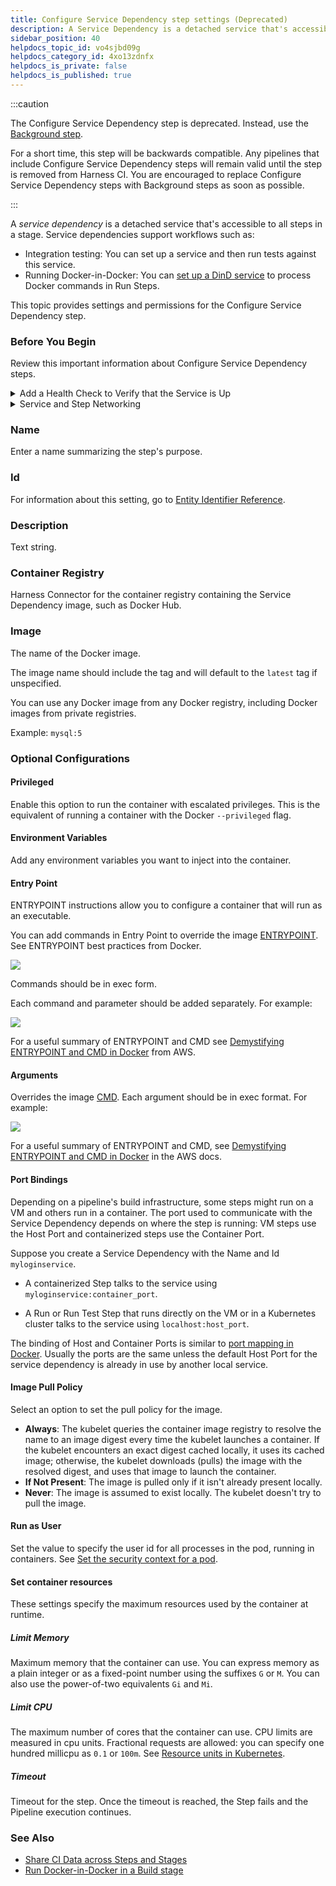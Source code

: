 ```yaml
---
title: Configure Service Dependency step settings (Deprecated)
description: A Service Dependency is a detached service that's accessible to all Steps in a Stage.
sidebar_position: 40
helpdocs_topic_id: vo4sjbd09g
helpdocs_category_id: 4xo13zdnfx
helpdocs_is_private: false
helpdocs_is_published: true
---
```


:::caution

The Configure Service Dependency step is deprecated. Instead, use the [Background step](./background-step-settings.md).

For a short time, this step will be backwards compatible. Any pipelines that include Configure Service Dependency steps will remain valid until the step is removed from Harness CI. You are encouraged to replace Configure Service Dependency steps with Background steps as soon as possible.

:::

A *service dependency* is a detached service that's accessible to all steps in a stage. Service dependencies support workflows such as:

* Integration testing: You can set up a service and then run tests against this service.
* Running Docker-in-Docker: You can [set up a DinD service](../run-ci-scripts/run-docker-in-docker-in-a-ci-stage.md) to process Docker commands in Run Steps.

This topic provides settings and permissions for the Configure Service Dependency step.

### Before You Begin

Review this important information about Configure Service Dependency steps.

<details>
<summary>Add a Health Check to Verify that the Service is Up</summary>
After a container starts, the software running inside the container takes time to initialize and begin accepting requests. Before you send the first request, add a health check to verify that the service is running. You can add a `sleep` command to a Run Step, or implement a simple `while` loop to make the Step wait until the service is up. For example, if your Stage uses a dind step, you can run the following:

```
while ! docker ps ;do
     echo "Docker not available yet"
done
```
</details>

<details>
<summary>Service and Step Networking</summary>

Service and Step containers within the same Stage all share the same network. To communicate with a Service, use the local-host address and the port number defined in the Docker image. For example, you can use `127.0.0.1:6379` to communicate with a Redis server or `localhost:27017` to communicate with a Mongo database (assuming the default ports aren't overridden).

In a Kubernetes build infrastructure, all steps run in containers. In an AWS build infrastructure, some steps might run directly on the VM. For more information, go to [Port Bindings](#port-bindings) below.
</details>

### Name

Enter a name summarizing the step's purpose.

### Id

For information about this setting, go to [Entity Identifier Reference](../../../platform/references/entity-identifier-reference.md).

### Description

Text string.

### Container Registry

Harness Connector for the container registry containing the Service Dependency image, such as Docker Hub.

### Image

The name of the Docker image.

The image name should include the tag and will default to the `latest` tag if unspecified.

You can use any Docker image from any Docker registry, including Docker images from private registries.

Example: `mysql:5`

### Optional Configurations

#### Privileged

Enable this option to run the container with escalated privileges. This is the equivalent of running a container with the Docker `--privileged` flag.

#### Environment Variables

Add any environment variables you want to inject into the container.

#### Entry Point

ENTRYPOINT instructions allow you to configure a container that will run as an executable.

You can add commands in Entry Point to override the image [ENTRYPOINT](https://docs.docker.com/engine/reference/builder/#entrypoint). See ENTRYPOINT best practices from Docker.

![](./static/configure-service-dependency-step-settings-13.png)

Commands should be in exec form.

Each command and parameter should be added separately. For example:

![](./static/configure-service-dependency-step-settings-14.png)

For a useful summary of ENTRYPOINT and CMD see [Demystifying ENTRYPOINT and CMD in Docker](https://aws.amazon.com/blogs/opensource/demystifying-entrypoint-cmd-docker/) from AWS.

#### Arguments

Overrides the image [CMD](https://docs.docker.com/engine/reference/builder/#cmd). Each argument should be in exec format. For example:

![](./static/configure-service-dependency-step-settings-15.png)

For a useful summary of ENTRYPOINT and CMD, see [Demystifying ENTRYPOINT and CMD in Docker](https://aws.amazon.com/blogs/opensource/demystifying-entrypoint-cmd-docker/) in the AWS docs.

#### Port Bindings

Depending on a pipeline's build infrastructure, some steps might run on a VM and others run in a container. The port used to communicate with the Service Dependency depends on where the step is running: VM steps use the Host Port and containerized steps use the Container Port.

Suppose you create a Service Dependency with the Name and Id `myloginservice`.

- A containerized Step talks to the service using `myloginservice:container_port`.

- A Run or Run Test Step that runs directly on the VM or in a Kubernetes cluster talks to the service using `localhost:host_port`.

The binding of Host and Container Ports is similar to [port mapping in Docker](https://docs.docker.com/config/containers/container-networking/). Usually the ports are the same unless the default Host Port for the service dependency is already in use by another local service.

#### Image Pull Policy

Select an option to set the pull policy for the image.

* **Always**: The kubelet queries the container image registry to resolve the name to an image digest every time the kubelet launches a container. If the kubelet encounters an exact digest cached locally, it uses its cached image; otherwise, the kubelet downloads (pulls) the image with the resolved digest, and uses that image to launch the container.
* **If Not Present**: The image is pulled only if it isn't already present locally.
* **Never**: The image is assumed to exist locally. The kubelet doesn't try to pull the image.

#### Run as User

Set the value to specify the user id for all processes in the pod, running in containers. See [Set the security context for a pod](https://kubernetes.io/docs/tasks/configure-pod-container/security-context/#set-the-security-context-for-a-pod).

#### Set container resources

These settings specify the maximum resources used by the container at runtime.

##### Limit Memory

Maximum memory that the container can use. You can express memory as a plain integer or as a fixed-point number using the suffixes `G` or `M`. You can also use the power-of-two equivalents `Gi` and `Mi`.

##### Limit CPU

The maximum number of cores that the container can use. CPU limits are measured in cpu units. Fractional requests are allowed: you can specify one hundred millicpu as `0.1` or `100m`. See [Resource units in Kubernetes](https://kubernetes.io/docs/concepts/configuration/manage-resources-containers/#resource-units-in-kubernetes).

##### Timeout

Timeout for the step. Once the timeout is reached, the Step fails and the Pipeline execution continues.

### See Also

* [Share CI Data across Steps and Stages](../caching-ci-data/share-ci-data-across-steps-and-stages.md)
* [Run Docker-in-Docker in a Build stage](../run-ci-scripts/run-docker-in-docker-in-a-ci-stage.md)


